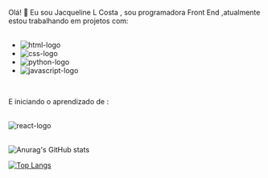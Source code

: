 Olá! 👋
Eu sou Jacqueline L Costa , sou programadora Front End ,atualmente estou trabalhando em projetos com:
<br>
<br>

- <img src="https://img.shields.io/badge/HTML5-E34F26?style=for-the-badge&logo=html5&logoColor=white" alt="html-logo"/>
- <img src="https://img.shields.io/badge/CSS-239120?&style=for-the-badge&logo=css3&logoColor=white" alt="css-logo"/>
- <img src="https://img.shields.io/badge/Python-3776AB?style=for-the-badge&logo=python&logoColor=white" alt="python-logo"/>
- <img src="https://img.shields.io/badge/JavaScript-323330?style=for-the-badge&logo=javascript&logoColor=F7F1E" alt="javascript-logo"/>
<br>

E iniciando o aprendizado de :
<br>
<br>
  
  <img src="https://img.shields.io/badge/React-20232A?style=for-the-badge&logo=react&logoColor=61DAFB" alt="react-logo"/>
  <br>
  <br>


  ![Anurag's GitHub stats](https://github-readme-stats.vercel.app/api?username=jacqueduda&show_icons=true&theme=transparent)
  
[![Top Langs](https://github-readme-stats.vercel.app/api/top-langs/?username=jacqueduda)](https://github.com/anuraghazra/github-readme-stats)
